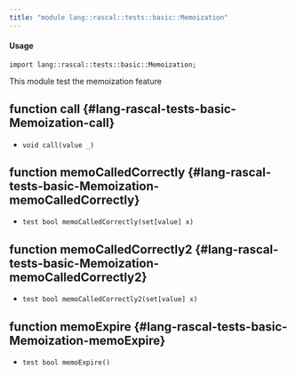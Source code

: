 ```yaml
---
title: "module lang::rascal::tests::basic::Memoization"
---
```


#### Usage

`import lang::rascal::tests::basic::Memoization;`


This module test the memoization feature


## function call {#lang-rascal-tests-basic-Memoization-call}

* ``void call(value _)``

## function memoCalledCorrectly {#lang-rascal-tests-basic-Memoization-memoCalledCorrectly}

* ``test bool memoCalledCorrectly(set[value] x)``

## function memoCalledCorrectly2 {#lang-rascal-tests-basic-Memoization-memoCalledCorrectly2}

* ``test bool memoCalledCorrectly2(set[value] x)``

## function memoExpire {#lang-rascal-tests-basic-Memoization-memoExpire}

* ``test bool memoExpire()``


